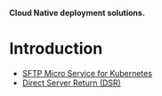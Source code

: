 **Cloud Native deployment solutions.** 
# Introduction
+ [SFTP Micro Service for Kubernetes](sftp/README.md)
+ [Direct Server Return (DSR)](dsr/README.md)

